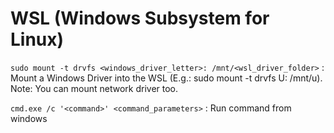 # WSL (Windows Subsystem for Linux) #

`sudo mount -t drvfs <windows_driver_letter>: /mnt/<wsl_driver_folder>` : Mount a Windows Driver into the WSL (E.g.: sudo mount -t drvfs U: /mnt/u). Note: You can mount network driver too.

`cmd.exe /c '<command>' <command_parameters>` : Run command from windows

